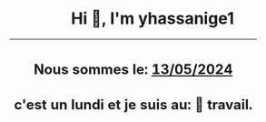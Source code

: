 <h1 align='center'>Hi 👋, I'm yhassanige1</h1>
<div align='center'>

|<h2 align='center'>Nous sommes le: <u>13/05/2024</u></h2><h2 align='center'>c'est un lundi et je suis au: 🏢 travail.</h2>|
|---
</div>